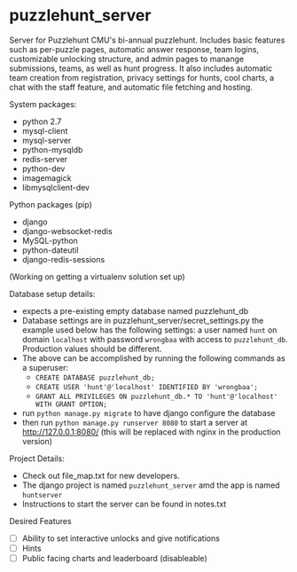 # puzzlehunt_server
Server for Puzzlehunt CMU's bi-annual puzzlehunt. Includes basic features such as per-puzzle pages, automatic answer response, team logins, customizable unlocking structure, and admin pages to manange submissions, teams, as well as hunt progress. It also includes automatic team creation from registration, privacy settings for hunts, cool charts, a chat with the staff feature, and automatic file fetching and hosting. 

System packages:
* python 2.7
* mysql-client
* mysql-server
* python-mysqldb
* redis-server
* python-dev
* imagemagick
* libmysqlclient-dev

Python packages (pip)
* django
* django-websocket-redis
* MySQL-python
* python-dateutil
* django-redis-sessions

(Working on getting a virtualenv solution set up)

Database setup details:
* expects a pre-existing empty database named puzzlehunt_db
* Database settings are in puzzlehunt_server/secret_settings.py the example used below has the following settings:
 a user named ```hunt``` on domain ```localhost``` with password ```wrongbaa``` with access to ```puzzlehunt_db```. Production values should be different. 
* The above can be accomplished by running the following commands as a superuser:
   * ```CREATE DATABASE puzzlehunt_db;```
   * ```CREATE USER 'hunt'@'localhost' IDENTIFIED BY 'wrongbaa';```
   * ```GRANT ALL PRIVILEGES ON puzzlehunt_db.* TO 'hunt'@'localhost' WITH GRANT OPTION;```
* run ```python manage.py migrate``` to have django configure the database
* then run ```python manage.py runserver 8080``` to start a server at http://127.0.0.1:8080/ (this will be replaced with nginx in the production version)
 

Project Details:
* Check out file_map.txt for new developers.
* The django project is named ```puzzlehunt_server``` amd the app is named ```huntserver```
* Instructions to start the server can be found in notes.txt

Desired Features
- [ ] Ability to set interactive unlocks and give notifications
- [ ] Hints
- [ ] Public facing charts and leaderboard (disableable)
